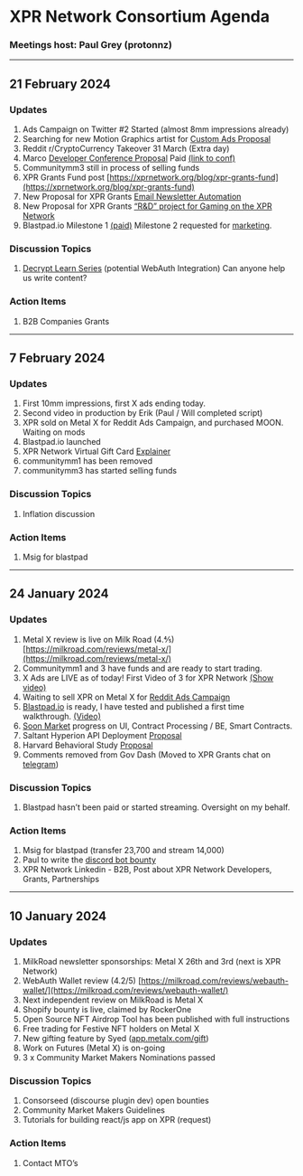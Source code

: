 # XPR Network Consortium Agenda

### Meetings host: Paul Grey (protonnz)
------------------------------------------------------------
## 21 February 2024
### Updates
1. Ads Campaign on Twitter #2 Started (almost 8mm impressions already)
2. Searching for new Motion Graphics artist for [Custom Ads Proposal](https://gov.xprnetwork.org/communities/6/proposals/656bc16cdb820e17e02cc826)
3. Reddit r/CryptoCurrency Takeover 31 March (Extra day)
4. Marco [Developer Conference Proposal](https://gov.xprnetwork.org/communities/6/proposals/65c25d8e86e4fa65cc393740) Paid [(link to conf)](https://socialdevelopersclub.de)
5. Communitymm3 still in process of selling funds
6. XPR Grants Fund post [https://xprnetwork.org/blog/xpr-grants-fund](https://xprnetwork.org/blog/xpr-grants-fund)
7. New Proposal for XPR Grants [Email Newsletter Automation](https://gov.xprnetwork.org/communities/6/proposals/65d2cd4386e4fa65cc39b458)
8. New Proposal for XPR Grants [“R&D” project for Gaming on the XPR Network](https://gov.xprnetwork.org/communities/6/proposals/65d4c3e086e4fa65cc39dd14)
9. Blastpad.io Milestone 1 [(paid)](https://explorer.xprnetwork.org/msig/protonnz/blastpadfund)  Milestone 2 requested for [marketing](https://gov.xprnetwork.org/communities/6/proposals/649b3da28802ec384e1e8b01).

### Discussion Topics
1. [Decrypt Learn Series](https://decrypt.co/university) (potential WebAuth Integration) Can anyone help us write content?

### Action Items
1. B2B Companies Grants

------------------------------------------------------------
## 7 February 2024
### Updates
1. First 10mm impressions, first X ads ending today.
2. Second video in production by Erik (Paul / Will completed script)
3. XPR sold on Metal X for Reddit Ads Campaign, and purchased MOON. Waiting on mods
4. Blastpad.io launched
5. XPR Network Virtual Gift Card [Explainer](https://metalx.com/news/virtual-crypto-gift-card)
6. communitymm1 has been removed
4. communitymm3 has started selling funds

### Discussion Topics
1. Inflation discussion

### Action Items
1. Msig for blastpad

------------------------------------------------------------
## 24 January 2024
### Updates
1. Metal X review is live on Milk Road (4.⅘) [https://milkroad.com/reviews/metal-x/](https://milkroad.com/reviews/metal-x/)
2. Communitymm1 and 3 have funds and are ready to start trading.
3. X Ads are LIVE as of today! First Video of 3 for XPR Network [(Show video)](https://vimeo.com/metallicus/xpr-film1-final?share=copy)
4. Waiting to sell XPR on Metal X for [Reddit Ads Campaign](https://gov.xprnetwork.org/communities/6/proposals/65a19cd4d178bea22c3ca764)
5. [Blastpad.io](https://gov.xprnetwork.org/communities/6/proposals/649b3da28802ec384e1e8b01) is ready, I have tested and published a first time walkthrough. [(Video)](https://www.youtube.com/watch?v=D7nU8QmaAYo)
6. [Soon Market](https://gov.xprnetwork.org/communities/6/proposals/649383342fe0d5e2eb37c02a) progress on UI, Contract Processing / BE, Smart Contracts.
7. Saltant Hyperion API Deployment [Proposal](https://gov.xprnetwork.org/communities/6/proposals/65aa2cdf86e4fa65cc381c80)
8. Harvard Behavioral Study [Proposal](https://gov.xprnetwork.org/communities/6/proposals/65958864d178bea22c3c0991)
9. Comments removed from Gov Dash (Moved to XPR Grants chat on [telegram](https://t.me/XPRNetwork/942606))

### Discussion Topics
1. Blastpad hasn’t been paid or started streaming. Oversight on my behalf.

### Action Items
1. Msig for blastpad (transfer 23,700 and stream 14,000)
2. Paul to write the [discord bot bounty](https://gov.xprnetwork.org/communities/6/proposals/65723c1e247c162f024b022c)
3. XPR Network Linkedin - B2B, Post about XPR Network Developers, Grants, Partnerships

------------------------------------------------------------
## 10 January 2024
### Updates
1. MilkRoad newsletter sponsorships: Metal X 26th and 3rd (next is XPR Network)
2. WebAuth Wallet review (4.2/5) [https://milkroad.com/reviews/webauth-wallet/](https://milkroad.com/reviews/webauth-wallet/)
3. Next independent review on MilkRoad is Metal X
4. Shopify bounty is live, claimed by RockerOne
5. Open Source NFT Airdrop Tool has been published with full instructions
6. Free trading for Festive NFT holders on Metal X
7. New gifting feature by Syed ([app.metalx.com/gift](https://app.metalx.com/gift))
8. Work on Futures (Metal X) is on-going
9. 3 x Community Market Makers Nominations passed


### Discussion Topics
1. Consorseed (discourse plugin dev) open bounties
2. Community Market Makers Guidelines
3. Tutorials for building react/js app on XPR (request)

### Action Items
1. Contact MTO’s

